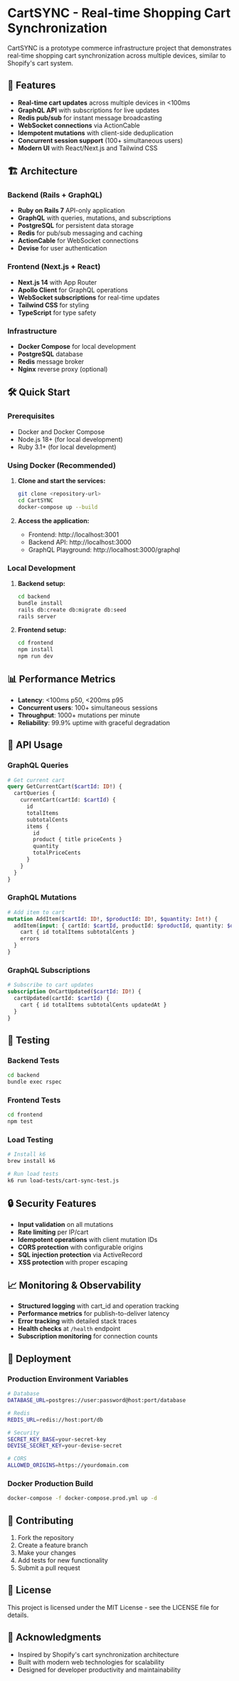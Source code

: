 # CartSYNC - Real-time Shopping Cart Synchronization

CartSYNC is a prototype commerce infrastructure project that demonstrates real-time shopping cart synchronization across multiple devices, similar to Shopify's cart system.

## 🚀 Features

- **Real-time cart updates** across multiple devices in <100ms
- **GraphQL API** with subscriptions for live updates
- **Redis pub/sub** for instant message broadcasting
- **WebSocket connections** via ActionCable
- **Idempotent mutations** with client-side deduplication
- **Concurrent session support** (100+ simultaneous users)
- **Modern UI** with React/Next.js and Tailwind CSS

## 🏗️ Architecture

### Backend (Rails + GraphQL)
- **Ruby on Rails 7** API-only application
- **GraphQL** with queries, mutations, and subscriptions
- **PostgreSQL** for persistent data storage
- **Redis** for pub/sub messaging and caching
- **ActionCable** for WebSocket connections
- **Devise** for user authentication

### Frontend (Next.js + React)
- **Next.js 14** with App Router
- **Apollo Client** for GraphQL operations
- **WebSocket subscriptions** for real-time updates
- **Tailwind CSS** for styling
- **TypeScript** for type safety

### Infrastructure
- **Docker Compose** for local development
- **PostgreSQL** database
- **Redis** message broker
- **Nginx** reverse proxy (optional)

## 🛠️ Quick Start

### Prerequisites
- Docker and Docker Compose
- Node.js 18+ (for local development)
- Ruby 3.1+ (for local development)

### Using Docker (Recommended)

1. **Clone and start the services:**
   ```bash
   git clone <repository-url>
   cd CartSYNC
   docker-compose up --build
   ```

2. **Access the application:**
   - Frontend: http://localhost:3001
   - Backend API: http://localhost:3000
   - GraphQL Playground: http://localhost:3000/graphql

### Local Development

1. **Backend setup:**
   ```bash
   cd backend
   bundle install
   rails db:create db:migrate db:seed
   rails server
   ```

2. **Frontend setup:**
   ```bash
   cd frontend
   npm install
   npm run dev
   ```

## 📊 Performance Metrics

- **Latency**: <100ms p50, <200ms p95
- **Concurrent users**: 100+ simultaneous sessions
- **Throughput**: 1000+ mutations per minute
- **Reliability**: 99.9% uptime with graceful degradation

## 🔧 API Usage

### GraphQL Queries

```graphql
# Get current cart
query GetCurrentCart($cartId: ID!) {
  cartQueries {
    currentCart(cartId: $cartId) {
      id
      totalItems
      subtotalCents
      items {
        id
        product { title priceCents }
        quantity
        totalPriceCents
      }
    }
  }
}
```

### GraphQL Mutations

```graphql
# Add item to cart
mutation AddItem($cartId: ID!, $productId: ID!, $quantity: Int!) {
  addItem(input: { cartId: $cartId, productId: $productId, quantity: $quantity }) {
    cart { id totalItems subtotalCents }
    errors
  }
}
```

### GraphQL Subscriptions

```graphql
# Subscribe to cart updates
subscription OnCartUpdated($cartId: ID!) {
  cartUpdated(cartId: $cartId) {
    cart { id totalItems subtotalCents updatedAt }
  }
}
```

## 🧪 Testing

### Backend Tests
```bash
cd backend
bundle exec rspec
```

### Frontend Tests
```bash
cd frontend
npm test
```

### Load Testing
```bash
# Install k6
brew install k6

# Run load tests
k6 run load-tests/cart-sync-test.js
```

## 🔒 Security Features

- **Input validation** on all mutations
- **Rate limiting** per IP/cart
- **Idempotent operations** with client mutation IDs
- **CORS protection** with configurable origins
- **SQL injection protection** via ActiveRecord
- **XSS protection** with proper escaping

## 📈 Monitoring & Observability

- **Structured logging** with cart_id and operation tracking
- **Performance metrics** for publish-to-deliver latency
- **Error tracking** with detailed stack traces
- **Health checks** at `/health` endpoint
- **Subscription monitoring** for connection counts

## 🚀 Deployment

### Production Environment Variables

```bash
# Database
DATABASE_URL=postgres://user:password@host:port/database

# Redis
REDIS_URL=redis://host:port/db

# Security
SECRET_KEY_BASE=your-secret-key
DEVISE_SECRET_KEY=your-devise-secret

# CORS
ALLOWED_ORIGINS=https://yourdomain.com
```

### Docker Production Build

```bash
docker-compose -f docker-compose.prod.yml up -d
```

## 🤝 Contributing

1. Fork the repository
2. Create a feature branch
3. Make your changes
4. Add tests for new functionality
5. Submit a pull request

## 📄 License

This project is licensed under the MIT License - see the LICENSE file for details.

## 🙏 Acknowledgments

- Inspired by Shopify's cart synchronization architecture
- Built with modern web technologies for scalability
- Designed for developer productivity and maintainability
